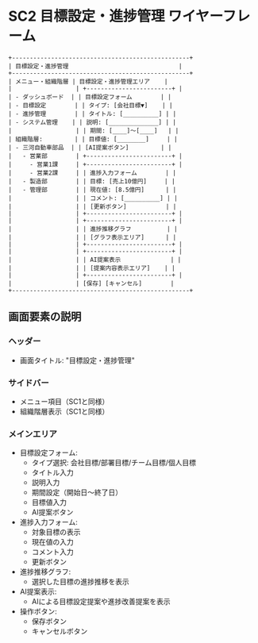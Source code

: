 # SC2 目標設定・進捗管理 ワイヤーフレーム

```
+--------------------------------------------------+
| 目標設定・進捗管理                               |
+--------------------------------------------------+
| メニュー・組織階層 | 目標設定・進捗管理エリア    |
|                  | +------------------------+ |
| - ダッシュボード  | | 目標設定フォーム        | |
| - 目標設定        | | タイプ: [会社目標▼]    | |
| - 進捗管理        | | タイトル: [__________] | |
| - システム管理    | | 説明: [______________] | |
|                  | | 期間: [____]～[____]   | |
| 組織階層:         | | 目標値: [________]     | |
| - 三河自動車部品  | | [AI提案ボタン]         | |
|   - 営業部        | +------------------------+ |
|     - 営業1課     | +------------------------+ |
|     - 営業2課     | | 進捗入力フォーム        | |
|   - 製造部        | | 目標: [売上10億円]     | |
|   - 管理部        | | 現在値: [8.5億円]      | |
|                  | | コメント: [__________] | |
|                  | | [更新ボタン]           | |
|                  | +------------------------+ |
|                  | +------------------------+ |
|                  | | 進捗推移グラフ          | |
|                  | | [グラフ表示エリア]      | |
|                  | +------------------------+ |
|                  | +------------------------+ |
|                  | | AI提案表示              | |
|                  | | [提案内容表示エリア]    | |
|                  | +------------------------+ |
|                  | [保存] [キャンセル]        |
+--------------------------------------------------+
```

## 画面要素の説明

### ヘッダー
- 画面タイトル: "目標設定・進捗管理"

### サイドバー
- メニュー項目（SC1と同様）
- 組織階層表示（SC1と同様）

### メインエリア
- 目標設定フォーム:
  - タイプ選択: 会社目標/部署目標/チーム目標/個人目標
  - タイトル入力
  - 説明入力
  - 期間設定（開始日～終了日）
  - 目標値入力
  - AI提案ボタン
- 進捗入力フォーム:
  - 対象目標の表示
  - 現在値の入力
  - コメント入力
  - 更新ボタン
- 進捗推移グラフ:
  - 選択した目標の進捗推移を表示
- AI提案表示:
  - AIによる目標設定提案や進捗改善提案を表示
- 操作ボタン:
  - 保存ボタン
  - キャンセルボタン

